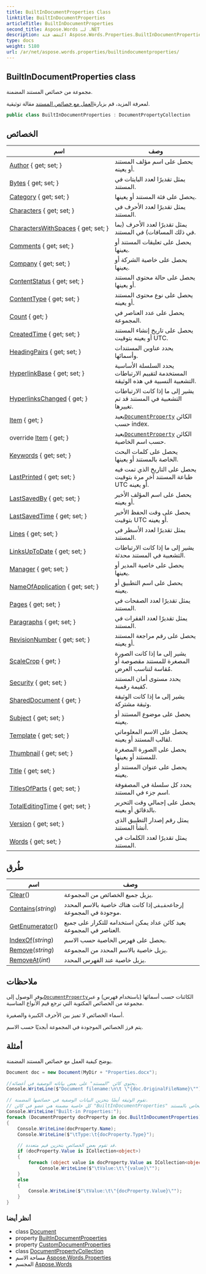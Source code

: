 ```yaml
---
title: BuiltInDocumentProperties Class
linktitle: BuiltInDocumentProperties
articleTitle: BuiltInDocumentProperties
second_title: Aspose.Words لـ .NET
description: اكتشف فئة Aspose.Words.Properties.BuiltInDocumentProperties للوصول بسهولة إلى خصائص المستند الأساسية، مما يعزز كفاءة معالجة الكلمات لديك.
type: docs
weight: 5180
url: /ar/net/aspose.words.properties/builtindocumentproperties/
---
```

## BuiltInDocumentProperties class

مجموعة من خصائص المستند المضمنة.

لمعرفة المزيد، قم بزيارة[العمل مع خصائص المستند](https://docs.aspose.com/words/net/work-with-document-properties/) مقالة توثيقية.

```csharp
public class BuiltInDocumentProperties : DocumentPropertyCollection
```

## الخصائص

| اسم | وصف |
| --- | --- |
| [Author](../../aspose.words.properties/builtindocumentproperties/author/) { get; set; } | يحصل على اسم مؤلف المستند أو يعينه. |
| [Bytes](../../aspose.words.properties/builtindocumentproperties/bytes/) { get; set; } | يمثل تقديرًا لعدد البايتات في المستند. |
| [Category](../../aspose.words.properties/builtindocumentproperties/category/) { get; set; } | يحصل على فئة المستند أو يعينها. |
| [Characters](../../aspose.words.properties/builtindocumentproperties/characters/) { get; set; } | يمثل تقديرًا لعدد الأحرف في المستند. |
| [CharactersWithSpaces](../../aspose.words.properties/builtindocumentproperties/characterswithspaces/) { get; set; } | يمثل تقديرًا لعدد الأحرف (بما في ذلك المسافات) في المستند. |
| [Comments](../../aspose.words.properties/builtindocumentproperties/comments/) { get; set; } | يحصل على تعليقات المستند أو يعينها. |
| [Company](../../aspose.words.properties/builtindocumentproperties/company/) { get; set; } | يحصل على خاصية الشركة أو يعينها. |
| [ContentStatus](../../aspose.words.properties/builtindocumentproperties/contentstatus/) { get; set; } | يحصل على حالة محتوى المستند أو يعينها. |
| [ContentType](../../aspose.words.properties/builtindocumentproperties/contenttype/) { get; set; } | يحصل على نوع محتوى المستند أو يعينه. |
| [Count](../../aspose.words.properties/documentpropertycollection/count/) { get; } | يحصل على عدد العناصر في المجموعة. |
| [CreatedTime](../../aspose.words.properties/builtindocumentproperties/createdtime/) { get; set; } | يحصل على تاريخ إنشاء المستند أو يعينه بتوقيت UTC. |
| [HeadingPairs](../../aspose.words.properties/builtindocumentproperties/headingpairs/) { get; set; } | يحدد عناوين المستندات وأسمائها. |
| [HyperlinkBase](../../aspose.words.properties/builtindocumentproperties/hyperlinkbase/) { get; set; } | يحدد السلسلة الأساسية المستخدمة لتقييم الارتباطات التشعبية النسبية في هذه الوثيقة. |
| [HyperlinksChanged](../../aspose.words.properties/builtindocumentproperties/hyperlinkschanged/) { get; } | يشير إلى ما إذا كانت الارتباطات التشعبية في المستند قد تم تغييرها. |
| [Item](../../aspose.words.properties/documentpropertycollection/item/) { get; } | يعيد[`DocumentProperty`](../documentproperty/) الكائن حسب index. |
| override [Item](../../aspose.words.properties/builtindocumentproperties/item/) { get; } | يعيد[`DocumentProperty`](../documentproperty/) الكائن حسب اسم الخاصية. |
| [Keywords](../../aspose.words.properties/builtindocumentproperties/keywords/) { get; set; } | يحصل على كلمات البحث الخاصة بالمستند أو يعينها. |
| [LastPrinted](../../aspose.words.properties/builtindocumentproperties/lastprinted/) { get; set; } | يحصل على التاريخ الذي تمت فيه طباعة المستند آخر مرة بتوقيت UTC أو يعينه. |
| [LastSavedBy](../../aspose.words.properties/builtindocumentproperties/lastsavedby/) { get; set; } | يحصل على اسم المؤلف الأخير أو يعينه. |
| [LastSavedTime](../../aspose.words.properties/builtindocumentproperties/lastsavedtime/) { get; set; } | يحصل على وقت الحفظ الأخير بتوقيت UTC أو يعينه. |
| [Lines](../../aspose.words.properties/builtindocumentproperties/lines/) { get; set; } | يمثل تقديرًا لعدد الأسطر في المستند. |
| [LinksUpToDate](../../aspose.words.properties/builtindocumentproperties/linksuptodate/) { get; set; } | يشير إلى ما إذا كانت الارتباطات التشعبية في المستند محدثة. |
| [Manager](../../aspose.words.properties/builtindocumentproperties/manager/) { get; set; } | يحصل على خاصية المدير أو يعينها. |
| [NameOfApplication](../../aspose.words.properties/builtindocumentproperties/nameofapplication/) { get; set; } | يحصل على اسم التطبيق أو يعينه. |
| [Pages](../../aspose.words.properties/builtindocumentproperties/pages/) { get; set; } | يمثل تقديرًا لعدد الصفحات في المستند. |
| [Paragraphs](../../aspose.words.properties/builtindocumentproperties/paragraphs/) { get; set; } | يمثل تقديرًا لعدد الفقرات في المستند. |
| [RevisionNumber](../../aspose.words.properties/builtindocumentproperties/revisionnumber/) { get; set; } | يحصل على رقم مراجعة المستند أو يعينه. |
| [ScaleCrop](../../aspose.words.properties/builtindocumentproperties/scalecrop/) { get; } | يشير إلى ما إذا كانت الصورة المصغرة للمستند مقصوصة أو مُقاسة لتناسب العرض. |
| [Security](../../aspose.words.properties/builtindocumentproperties/security/) { get; set; } | يحدد مستوى أمان المستند كقيمة رقمية. |
| [SharedDocument](../../aspose.words.properties/builtindocumentproperties/shareddocument/) { get; } | يشير إلى ما إذا كانت الوثيقة وثيقة مشتركة. |
| [Subject](../../aspose.words.properties/builtindocumentproperties/subject/) { get; set; } | يحصل على موضوع المستند أو يعينه. |
| [Template](../../aspose.words.properties/builtindocumentproperties/template/) { get; set; } | يحصل على الاسم المعلوماتي لقالب المستند أو يعينه. |
| [Thumbnail](../../aspose.words.properties/builtindocumentproperties/thumbnail/) { get; set; } | يحصل على الصورة المصغرة للمستند أو يعينها. |
| [Title](../../aspose.words.properties/builtindocumentproperties/title/) { get; set; } | يحصل على عنوان المستند أو يعينه. |
| [TitlesOfParts](../../aspose.words.properties/builtindocumentproperties/titlesofparts/) { get; set; } | يحدد كل سلسلة في المصفوفة اسم جزء في المستند. |
| [TotalEditingTime](../../aspose.words.properties/builtindocumentproperties/totaleditingtime/) { get; set; } | يحصل على إجمالي وقت التحرير بالدقائق أو يعينه. |
| [Version](../../aspose.words.properties/builtindocumentproperties/version/) { get; set; } | يمثل رقم إصدار التطبيق الذي أنشأ المستند. |
| [Words](../../aspose.words.properties/builtindocumentproperties/words/) { get; set; } | يمثل تقديرًا لعدد الكلمات في المستند. |

## طُرق

| اسم | وصف |
| --- | --- |
| [Clear](../../aspose.words.properties/documentpropertycollection/clear/)() | يزيل جميع الخصائص من المجموعة. |
| [Contains](../../aspose.words.properties/documentpropertycollection/contains/)(*string*) | إرجاع`حقيقي` إذا كانت هناك خاصية بالاسم المحدد موجودة في المجموعة. |
| [GetEnumerator](../../aspose.words.properties/documentpropertycollection/getenumerator/)() | يعيد كائن عداد يمكن استخدامه للتكرار على جميع العناصر في المجموعة. |
| [IndexOf](../../aspose.words.properties/documentpropertycollection/indexof/)(*string*) | يحصل على فهرس الخاصية حسب الاسم. |
| [Remove](../../aspose.words.properties/documentpropertycollection/remove/)(*string*) | يزيل خاصية بالاسم المحدد من المجموعة. |
| [RemoveAt](../../aspose.words.properties/documentpropertycollection/removeat/)(*int*) | يزيل خاصية عند الفهرس المحدد. |

## ملاحظات

يوفر الوصول إلى[`DocumentProperty`](../documentproperty/)الكائنات حسب أسمائها (باستخدام فهرس) و عبر مجموعة من الخصائص المكتوبة التي ترجع قيم الأنواع المناسبة.

أسماء الخصائص لا تميز بين الأحرف الكبيرة والصغيرة.

يتم فرز الخصائص الموجودة في المجموعة أبجديًا حسب الاسم.

## أمثلة

يوضح كيفية العمل مع خصائص المستند المضمنة.

```csharp
Document doc = new Document(MyDir + "Properties.docx");

//يحتوي كائن "المستند" على بعض بياناته الوصفية في أعضائه.
Console.WriteLine($"Document filename:\n\t \"{doc.OriginalFileName}\"");

// تقوم الوثيقة أيضًا بتخزين البيانات الوصفية في خصائصها المضمنة.
// كل خاصية مضمنة هي عضو في كائن "BuiltInDocumentProperties" الخاص بالمستند.
Console.WriteLine("Built-in Properties:");
foreach (DocumentProperty docProperty in doc.BuiltInDocumentProperties)
{
    Console.WriteLine(docProperty.Name);
    Console.WriteLine($"\tType:\t{docProperty.Type}");

    // قد تقوم بعض الخصائص بتخزين قيم متعددة.
    if (docProperty.Value is ICollection<object>)
    {
        foreach (object value in docProperty.Value as ICollection<object>)
            Console.WriteLine($"\tValue:\t\"{value}\"");
    }
    else
    {
        Console.WriteLine($"\tValue:\t\"{docProperty.Value}\"");
    }
}
```

### أنظر أيضا

* class [Document](../../aspose.words/document/)
* property [BuiltInDocumentProperties](../../aspose.words/document/builtindocumentproperties/)
* property [CustomDocumentProperties](../../aspose.words/document/customdocumentproperties/)
* class [DocumentPropertyCollection](../documentpropertycollection/)
* مساحة الاسم [Aspose.Words.Properties](../../aspose.words.properties/)
* المجسم [Aspose.Words](../../)
